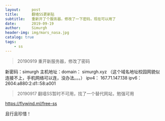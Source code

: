 ```yaml
---
layout:     post
title:      翻墙SS更新贴
subtitle:   重新开了个服务器，修改了一下密码，现在可以用了
date:       2019-09-19
author:     Simurgh
header-img: img/mars_nasa.jpg
catalog: true
tags:
    - ss
---
```


>20190919 重开新服务器，修改了密码

新密码：simurgh
主机地址：domain：  simurgh.xyz    （这个域名地址校园网貌似连接不上，手机网络可以连，没办法。。。）
           ipv4：  167.71.147.138
           ipv6：  2604:a880:2:d1::58:a001
           
           

>20190917 翻墙SS暂时不可用，找了一个替代网站，勉强可用

https://flywind.ml/free-ss





且行且珍惜！





